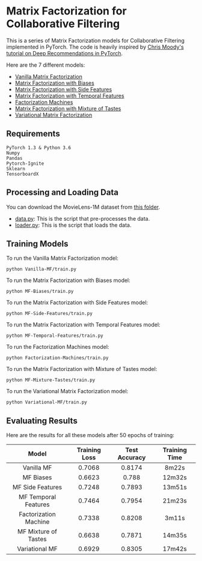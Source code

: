 # Matrix Factorization for Collaborative Filtering

This is a series of Matrix Factorization models for Collaborative Filtering implemented in PyTorch. The code is heavily inspired by [Chris Moody's tutorial on Deep Recommendations in PyTorch](https://docs.google.com/presentation/d/1gv7osHoSX8CHf0uzKSqOlxmmAvPPdmstL0nrZHWiHQM/edit#slide=id.p).

Here are the 7 different models:

* [Vanilla Matrix Factorization](https://github.com/khanhnamle1994/transfer-rec/tree/master/Matrix-Factorization-Experiments/Vanilla-MF)
* [Matrix Factorization with Biases](https://github.com/khanhnamle1994/transfer-rec/tree/master/Matrix-Factorization-Experiments/MF-Biases)
* [Matrix Factorization with Side Features](https://github.com/khanhnamle1994/transfer-rec/tree/master/Matrix-Factorization-Experiments/MF-Side-Features)
* [Matrix Factorization with Temporal Features](https://github.com/khanhnamle1994/transfer-rec/tree/master/Matrix-Factorization-Experiments/MF-Temporal-Features)
* [Factorization Machines](https://github.com/khanhnamle1994/transfer-rec/tree/master/Matrix-Factorization-Experiments/Factorization-Machines)
* [Matrix Factorization with Mixture of Tastes](https://github.com/khanhnamle1994/transfer-rec/tree/master/Matrix-Factorization-Experiments/MF-Mixture-Tastes)
* [Variational Matrix Factorization](https://github.com/khanhnamle1994/transfer-rec/tree/master/Matrix-Factorization-Experiments/Variational-MF)

## Requirements
```
PyTorch 1.3 & Python 3.6
Numpy
Pandas
Pytorch-Ignite
Sklearn
TensorboardX
```

## Processing and Loading Data
You can download the MovieLens-1M dataset from [this folder](https://github.com/khanhnamle1994/transfer-rec/tree/master/ml-1m).
* [data.py](https://github.com/khanhnamle1994/transfer-rec/blob/master/Matrix-Factorization-Experiments/data.py): This is the script that pre-processes the data.
* [loader.py](https://github.com/khanhnamle1994/transfer-rec/blob/master/Matrix-Factorization-Experiments/loader.py): This is the script that loads the data.

## Training Models

To run the Vanilla Matrix Factorization model:

```
python Vanilla-MF/train.py
```

To run the Matrix Factorization with Biases model:

```
python MF-Biases/train.py
```

To run the Matrix Factorization with Side Features model:

```
python MF-Side-Features/train.py
```

To run the Matrix Factorization with Temporal Features model:

```
python MF-Temporal-Features/train.py
```

To run the Factorization Machines model:

```
python Factorization-Machines/train.py
```

To run the Matrix Factorization with Mixture of Tastes model:

```
python MF-Mixture-Tastes/train.py
```

To run the Variational Matrix Factorization model:

```
python Variational-MF/train.py
```

## Evaluating Results

Here are the results for all these models after 50 epochs of training:

|         Model         | Training Loss | Test Accuracy | Training Time |
|:---------------------:|:-------------:|:-------------:|:-------------:|
|       Vanilla MF      |     0.7068    |     0.8174    |     8m22s     |
|       MF Biases       |     0.6623    |     0.788     |     12m32s    |
|    MF Side Features   |     0.7248    |     0.7893    |     13m51s    |
|  MF Temporal Features |     0.7464    |     0.7954    |     21m23s    |
| Factorization Machine |     0.7338    |     0.8208    |     3m11s     |
|  MF Mixture of Tastes |     0.6638    |     0.7871    |     14m35s    |
|     Variational MF    |     0.6929    |     0.8305    |     17m42s    |
